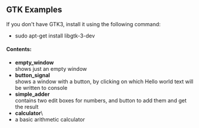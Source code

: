 ## GTK Examples

If you don't have GTK3, install it using the following command:
- sudo apt-get install libgtk-3-dev

#### Contents:
- **empty_window**\
    shows just an empty window
- **button_signal**\
    shows a window with a button, by clicking on which Hello world text will be written to console
- **simple_adder**\
    contains two edit boxes for numbers, and button to add them and get the result
- **calculator**\
-   a basic arithmetic calculator
